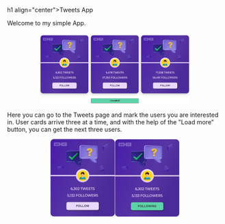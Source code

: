 h1 align="center">Tweets App</h1>

<p>Welcome to my simple App.</p>

<p align="center"><img  src="./readme_assets/1.jpg" width="70%"></p>

<p>Here you can go to the Tweets page and mark the users you are interested in. User cards arrive three at a time, and with the help of the "Load more" button, you can get the next three users.</p>

<p align="center"><img  src="./readme_assets/2.jpg" width="30%"><img  src="./readme_assets/3.jpg" width="30%"></p>

